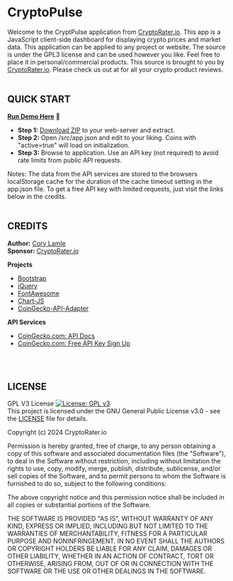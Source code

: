 # CryptoPulse
Welcome to the CryptPulse application from [CryptoRater.io](https://cryptorater.io). This app is a JavaScript client-side dashboard for displaying crypto prices and market data. This application can be applied to any project or website. The source is under the GPL3 license and can be used however you like.  Feel free to place it in personal/commercial products. This source is brought to you by [CryptoRater.io](https://cryptorater.io). Please check us out at for all your crypto product reviews.
<br>
<br>

## QUICK START
**[Run Demo Here](https://cryptorater-pulse.vercel.app "target=_blank")** :triangular_flag_on_post:
- **Step 1:**  [Download ZIP](https://github.com/lifeinthegrid/CryptoPulse/archive/refs/heads/main.zip) to your web-server and extract.
- **Step 2:**  Open /src/app.json and edit to your liking. Coins with "active=true" will load on initialization.
- **Step 3:**  Browse to application.  Use an API key (not required) to avoid rate limits from public API requests.

Notes:  The data from the API services are stored to the browsers localStorage cache for the duration of the cache timeout setting in the app.json file. To get a free API key with limited requests, just visit the links below in the credits.
<br>
<br>

## CREDITS
**Author:** [Cory Lamle](https://lamle.org)\
**Sponsor:** [CryptoRater.io](https://cryptorater.io)

**Projects**
* [Bootstrap](https://getbootstrap.com)
* [jQuery](https://jquery.com)
* [FontAwesome](https://fontawesome.com)
* [Chart-JS](https://www.chartjs.org)
* [CoinGecko-API-Adapter](https://github.com/Archento/CoinGecko-API-Adapter)

**API Services**
* [CoinGecko.com: API Docs](https://www.coingecko.com/api/documentations/v3)
* [CoinGecko.com: Free API Key Sign Up](https://www.coingecko.com/en/api/pricing)
<br>
<br>

## LICENSE
 GPL V3 License
 [![License: GPL v3](https://img.shields.io/badge/License-GPLv3-blue.svg)](https://www.gnu.org/licenses/gpl-3.0)\
 This project is licensed under the GNU General Public License v3.0 - see the [LICENSE](LICENSE) file for details.

 Copyright (c) 2024 CryptoRater.io

 Permission is hereby granted, free of charge, to any person obtaining a copy of this software and associated documentation files (the "Software"), to
 deal in the Software without restriction, including without limitation the rights to use, copy, modify, merge, publish, distribute, sublicense, and/or
 sell copies of the Software, and to permit persons to whom the Software is furnished to do so, subject to the following conditions:

 The above copyright notice and this permission notice shall be included in all copies or substantial portions of the Software.

 THE SOFTWARE IS PROVIDED "AS IS", WITHOUT WARRANTY OF ANY KIND, EXPRESS OR IMPLIED, INCLUDING BUT NOT LIMITED TO THE WARRANTIES OF MERCHANTABILITY,
 FITNESS FOR A PARTICULAR PURPOSE AND NONINFRINGEMENT. IN NO EVENT SHALL THE AUTHORS OR COPYRIGHT HOLDERS BE LIABLE FOR ANY CLAIM, DAMAGES OR OTHER
 LIABILITY, WHETHER IN AN ACTION OF CONTRACT, TORT OR OTHERWISE, ARISING FROM, OUT OF OR IN CONNECTION WITH THE SOFTWARE OR THE USE OR OTHER DEALINGS
 IN THE SOFTWARE.